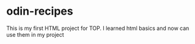 # odin-recipes
This is my first HTML project for TOP.
I learned html basics and now can use them in my project